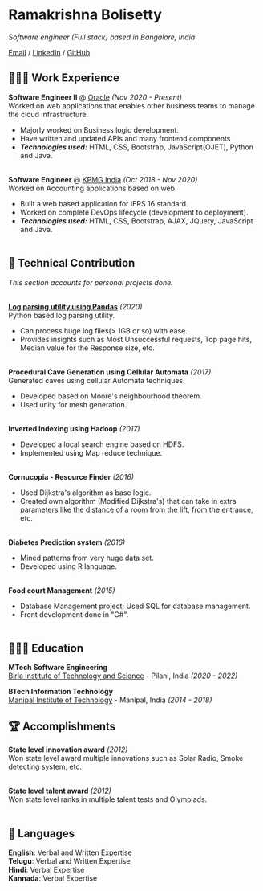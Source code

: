 # Ramakrishna Bolisetty

_Software engineer (Full stack) based in Bangalore, India_ <br>

[Email](mailto:ramakrishnabolisetty007@gmail.com) / [LinkedIn](https://www.linkedin.com/in/ramakrishnabolisetty/) / [GitHub](https://github.com/ramakrishnabolisetty007) 

## 👨🏼‍💻 Work Experience

**Software Engineer II** @ [Oracle](https://www.oracle.com/index.html) _(Nov 2020 - Present)_ <br>
Worked on web applications that enables other business teams to manage the cloud infrastructure.
  - Majorly worked on Business logic development.
  - Have written and updated APIs and many frontend components
  - **_Technologies used:_** HTML, CSS, Bootstrap, JavaScript(OJET), Python and Java.
<br><br>


**Software Engineer** @ [KPMG India](https://home.kpmg/in/en/home.html) _(Oct 2018 - Nov 2020)_ <br>
Worked on Accounting applications based on web.
  - Built a web based application for IFRS 16 standard.
  - Worked on complete DevOps lifecycle (development to deployment).
  - **_Technologies used:_** HTML, CSS, Bootstrap, AJAX, JQuery, JavaScript and Java.
    <br><br>
    
## 📄 Technical Contribution

_This section accounts for personal projects done._
<br><br>

[**Log parsing utility using Pandas**](https://github.com/ramakrishnabolisetty007/Log_parsing) _(2020)_ <br>
Python based log parsing utility.
  - Can process huge log files(> 1GB or so) with ease.
  - Provides insights such as Most Unsuccessful requests, Top page hits, Median value for the Response size, etc.
<br><br>

**Procedural Cave Generation using Cellular Automata** _(2017)_ <br>
Generated caves using cellular Automata techniques.
  - Developed based on Moore's neighbourhood theorem.
  - Used unity for mesh generation.
<br><br>

**Inverted Indexing using Hadoop** _(2017)_ <br>
  - Developed a local search engine based on HDFS.
  - Implemented using Map reduce technique.
<br><br>

**Cornucopia - Resource Finder** _(2016)_ <br>
  - Used Dijkstra's algorithm as base logic.
  - Created own algorithm (Modified Dijkstra's) that can take in extra parameters like the distance of a room from the lift, from the
entrance, etc.
<br><br>

**Diabetes Prediction system** _(2016)_ <br>
  - Mined patterns from very huge data set. 
  - Developed using R language.
<br><br>

**Food court Management** _(2015)_ <br>
  - Database Management project; Used SQL for database management. 
  - Front development done in "C#".
<br><br>

## 👨🏼‍🎓 Education

**MTech Software Engineering**<br>
[Birla Institute of Technology and Science](https://www.bits-pilani.ac.in/) - Pilani, India _(2020 - 2022)_ <br>

**BTech Information Technology** <br>
[Manipal Institute of Technology](https://manipal.edu/mit.html) - Manipal, India _(2014 - 2018)_<br>


## 🏆 Accomplishments

**State level innovation award**  _(2012)_ <br>
Won state level award multiple innovations such as Solar Radio, Smoke detecting system, etc.
<br><br>

**State level talent award**  _(2012)_ <br>
Won state level ranks in multiple talent tests and Olympiads.
<br><br>


## 💬 Languages

**English**: Verbal and Written Expertise<br>
**Telugu**: Verbal and Written Expertise<br>
**Hindi**: Verbal Expertise<br>
**Kannada**: Verbal Expertise<br>
<br><br>

